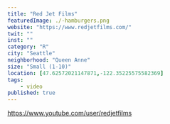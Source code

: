 ```yaml
---
title: "Red Jet Films"
featuredImage: ./-hamburgers.png
website: "https://www.redjetfilms.com/"
twit: ""
inst: ""
category: "R"
city: "Seattle"
neighborhood: "Queen Anne"
size: "Small (1-10)"
location: [47.62572021147871,-122.35225575582369]
tags:
    - video
published: true
---
```


https://www.youtube.com/user/redjetfilms
